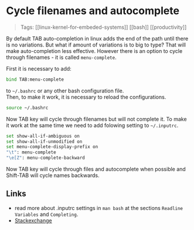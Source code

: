 # Cycle filenames and autocomplete

>Tags: [[linux-kernel-for-embeded-systems]] [[bash]] [[productivity]] 

By default TAB auto-completion in linux adds the end of the path until there is no variations. But what if amount of variations is to big to type? That will make auto-completion less effective. However there is an option to cycle through filenames - it is called `menu-complete`.   

First it is necessary to add:   

```bash   
bind TAB:menu-complete
```   

to `~/.bashrc` or any other bash configuration file.   
Then, to make it work, it is necessary to reload the configurations.   

```bash
source ~/.bashrc
```

Now TAB key will cycle through filenames but will not complete it. To make it work at the same time we need to add folowing setting to `~/.inputrc`.   

```bash   
set show-all-if-ambiguous on
set show-all-if-unmodified on
set menu-complete-display-prefix on
"\t": menu-complete
"\e[Z": menu-complete-backward
```

Now TAB key will cycle through files and autocomplete when possible and Shift-TAB will cycle names backwards.

## Links
- read more about .inputrc settings in `man bash` at the sections `Readline Variables` and `Completing`.   
- [Stackexchange](https://unix.stackexchange.com/questions/24419/terminal-autocomplete-cycle-through-suggestions)

